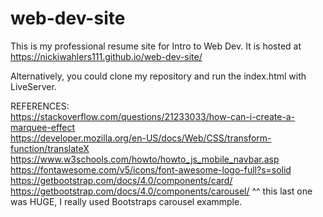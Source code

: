 # web-dev-site

This is my professional resume site for Intro to Web Dev. 
It is hosted at 
https://nickiwahlers111.github.io/web-dev-site/

Alternatively, you could clone my repository and run the index.html with LiveServer.



REFERENCES:
<br> https://stackoverflow.com/questions/21233033/how-can-i-create-a-marquee-effect
<br> https://developer.mozilla.org/en-US/docs/Web/CSS/transform-function/translateX
<br> https://www.w3schools.com/howto/howto_js_mobile_navbar.asp
<br> https://fontawesome.com/v5/icons/font-awesome-logo-full?s=solid
<br> https://getbootstrap.com/docs/4.0/components/card/
<br> https://getbootstrap.com/docs/4.0/components/carousel/
^^ this last one was HUGE, I really used Bootstraps carousel exammple.
